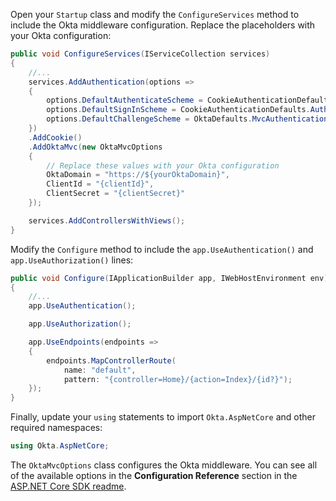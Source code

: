 Open your `Startup` class and modify the `ConfigureServices` method to include the Okta middleware configuration. Replace the placeholders with your Okta configuration:

```csharp
public void ConfigureServices(IServiceCollection services)
{
    //...
    services.AddAuthentication(options =>
    {
        options.DefaultAuthenticateScheme = CookieAuthenticationDefaults.AuthenticationScheme;
        options.DefaultSignInScheme = CookieAuthenticationDefaults.AuthenticationScheme;
        options.DefaultChallengeScheme = OktaDefaults.MvcAuthenticationScheme;
    })
    .AddCookie()
    .AddOktaMvc(new OktaMvcOptions
    {
        // Replace these values with your Okta configuration
        OktaDomain = "https://${yourOktaDomain}",
        ClientId = "{clientId}",
        ClientSecret = "{clientSecret}"
    });

    services.AddControllersWithViews();
}
```

Modify the `Configure` method to include the `app.UseAuthentication()` and `app.UseAuthorization()` lines:

```csharp
public void Configure(IApplicationBuilder app, IWebHostEnvironment env)
{
    //...
    app.UseAuthentication();

    app.UseAuthorization();

    app.UseEndpoints(endpoints =>
    {
        endpoints.MapControllerRoute(
            name: "default",
            pattern: "{controller=Home}/{action=Index}/{id?}");
    });
}
```

Finally, update your `using` statements to import `Okta.AspNetCore` and other required namespaces:

```csharp
using Okta.AspNetCore;
```

The `OktaMvcOptions` class configures the Okta middleware. You can see all of the available options in the **Configuration Reference** section in the [ASP.NET Core SDK readme](https://github.com/okta/okta-aspnet/blob/master/docs/aspnetcore-mvc.md#configuration-reference).
